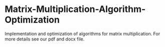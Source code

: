 # Matrix-Multiplication-Algorithm-Optimization
Implementation and optimization of algorithms for matrix multiplication. For more details see our pdf and docx file.
